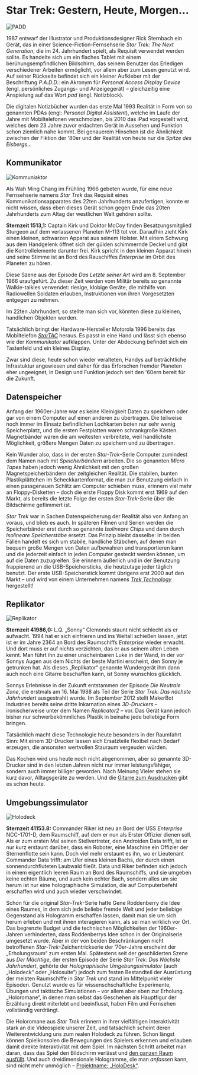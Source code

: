 Star Trek: Gestern, Heute, Morgen…
====================================

![PADD](res/padd.svg)

1987 entwarf der Illustrator und Produktionsdesigner Rick Sternbach ein Gerät,
das in einer Science-Fiction-Fernsehserie *Star Trek: The Next Generation*, die im 24. Jahrhundert spielt, als
Requisit verwendet werden sollte. Es handelte sich um ein flaches Tablet mit einem
berühungsempfindlichen Bildschirm, das seinem Benutzer das Erledigen
verschiedener Arbeiten ermöglicht, vor allem aber zum Lesen genutzt wird. Auf
seiner Rückseite befindet sich ein kleiner Aufkleber mit der Beschriftung
*P.A.D.D.*: ein Akronym für *Personal Access Display Device* (engl.
persönliches Zugangs- und Anzeigegerät) – gleichzeitig eine Anspielung auf das
Wort *pad* (engl. Notizblock).

Die digitalen Notizbücher wurden das erste Mal 1993 Realität in Form von so
genannten PDAs (engl: *Personal Digital Assistent*), welche im Laufe der Jahre mit
Mobiltelefonen verschmolzen, bis 2010 das iPad vorgestellt wird, welches dem 23 Jahre
zuvor erdachten Gerät in Aussehen und Funktion schon ziemlich nahe kommt. Bei
genauerem Hinsehen ist die Ähnlichkeit zwischen der Fiktion der '80er und der
Realität von heute nur die *Spitze des Eisbergs*…

Kommunikator
------------

![Kommuniaktor](res/communicator.svg)

Als Wah Ming Chang im Frühling 1966 gebeten wurde, für eine neue Fernsehserie
namens _Star Trek_ das Requisit eines Kommunikationsapparates des 22ten
Jahrhunderts anzufertigen, konnte er nicht wissen, dass eben dieses Gerät schon
gegen Ende das 20ten Jahrhunderts zum Altag der westlichen Welt gehören sollte.

__Sternzeit 1513,1:__ Captain Kirk und Doktor McCoy finden Besatzungsmitglied
Sturgeon auf dem verlassenen Planeten M-113 tot vor. Daraufhin zieht Kirk einen
kleinen, schwarzen Apparat aus seinem Holster. Mit einem Schwung aus dem
Handgelenk öffnet sich der gülden schimmernde Deckel und gibt die
Kontrollelemente darunter frei. Kirk spricht in den kleinen Apparat hinein und
seine Stimme ist an Bord des Rauschiffes *Enterprise* im Orbit des Planeten zu
hören.

Diese Szene aus der Episode _Das Letzte seiner Art_ wird am 8. September 1966
uraufgefürt. Zu dieser Zeit werden vom Militär bereits so genannte
Walkie-talkies verwendet: riesige, klobige Geräte, die mithilfe von Radiowellen
Soldaten erlauben, Instruktionen von ihren Vorgesetzten entgegen zu nehmen.

Im 22ten Jahrhundert, so stellte man sich vor, könnten diese zu kleinen,
handlichen Objekten werden.

Tatsächlich bringt der Hardware-Hersteller Motorola 1996 bereits das Mobiltelefon
_[StarTAC]_ heraus. Es passt in eine Hand und lässt sich ebenso wie der
_Kommunikator_ aufklappen. Unter der Abdeckung befindet sich ein Tastenfeld und
ein kleines Display.

Zwar sind diese, heute schon wieder veralteten, Handys auf beträchtliche
Infrastuktur angewiesen und daher für das Erforschen fremder Planeten eher
ungeeignet, in Design und Funktion jedoch seit den '60ern bereit für die Zukunft.

[StarTAC]: http://www.pcworld.com/article/123950/the_50_greatest_gadgets_of_the_past_50_years.html?page=2#item6

Datenspeicher
-------------

Anfang der 1960er-Jahre war es keine Kleinigkeit Daten zu speichern oder gar
von einem Computer auf einen anderen zu übertragen. Die teilweise noch immer im
Einsatz befindlichen Lochkarten boten nur sehr wenig Speicherplatz, und die
ersten Festplatten waren schrankgroße Kästen. Magnetbänder waren die am
weitesten verbreitete, weil handlichste Möglichkeit, größere Mengen Daten zu
speichern und zu übertragen.

Kein Wunder also, dass in der ersten _Star-Trek_-Serie Computer zumindest dem
Namen nach mit _Speicherbändern_ arbeiten. Die so genannten _Micro Tapes_ haben
jedoch wenig Ähnlichkeit mit den großen Magnetspeicherbändern der zeitgleichen
Realität. Die stabilen, bunten Plastikplättchen im Scheckkartenformat, die man
zur Benutzung einfach in einen passgenauen Schlitz am Computer schieben muss,
erinnern viel mehr an Floppy-Disketten – doch die erste Floppy Disk kommt erst
1969 auf den Markt, als bereits die letzte Folge der ersten _Star-Trek_-Serie
über die Bildschirme geflimmert ist.

_Star Trek_ war in Sachen Datenspeicherung der Realität also von Anfang an
voraus, und blieb es auch. In späteren Filmen und Serien werden die
Speicherbänder erst durch so genannte _Isolineare Chips_ und dann durch
_Isolineare Speicherstäbe_ ersetzt. Das Prinzip bleibt dasselbe: In beiden
Fällen handelt es sich um stabile, handliche Stäbchen, auf denen man bequem
große Mengen von Daten aufbewahren und transportieren kann und die jederzeit
einfach in jeden Computer gesteckt werden können, um auf die Daten zuzugreifen.
Sie erinnern äußerlich und in der Benutzung frappierend an die
USB-Speichersticks, die heutzutage jeder täglich benutzt. Der erste
USB-Speicherstick kommt übrigens erst 2000 auf den Markt – und wird von einem
Unternehmen namens _[Trek Technology]_ hergestellt!

[Trek Technology]: http://travel.cnn.com/singapore/shop/5-best-tech-inventions-singapore-rocked-our-world-423291

Replikator
----------

![Replikator](res/replicator2.svg)

__Sternzeit 41986,0:__ L.Q. „Sonny“ Clemonds staunt nicht schlecht als er
aufwacht. 1994 hat er sich einfrieren und ins Weltall schießen lassen, jetzt ist
er im Jahre 2364 an Bord des Raumschiffs *Enterprise* wieder erwacht. Und dort
muss er auf nichts verzichten, das er aus seinem alten Leben kennt. Man führt
ihn zu einer unscheinbaren Luke in der Wand, in der vor Sonnys Augen aus dem
Nichts der beste Martini erscheint, den Sonny je getrunken hat. Als dieses
„Replikator“ genannte Wundergerät ihm dann auch noch eine Gitarre beschaffen
kann, ist Sonny wunschlos glücklich.

Sonnys Erlebnisse in der Zukunft entstammen der Episode _Die Neutrale Zone_, die
erstmals am 16. Mai 1988 als Teil der Serie _Star Trek: Das nächste Jahrhundert_
 ausgestrahlt wurde. Im September 2012 stellt MakerBot Industries bereits seine
dritte Inkarnation eines *3D-Druckers* – ironischerweise unter dem Namen
*Replicator2* – vor. Das Gerät kann jedoch bisher nur schwerbekömmliches
Plastik in beinahe jede beliebige Form bringen.

Tatsächlich macht diese Technologie heute besonders in der Raumfahrt Sinn: Mit
einem 3D-Drucker lassen sich Ersatzteile flexibel nach Bedarf erzeugen, die
ansonsten wertvollen Stauraum vergeuden würden.

Das Kochen wird uns heute noch nicht abgenommen, aber so genannte 3D-Drucker
sind in den letzten Jahren nicht nur immer leistungsfähiger, sondern auch immer
billiger geworden. Nach Meinung Vieler stehen sie kurz davor, Alltagsgeräte zu
werden. Und die [Gitarre zum Ausdrucken] gibt es schon heute.

[Gitarre zum Ausdrucken]: http://createdigitalmusic.com/2012/10/six-3d-printed-musical-instruments-and-what-3d-printing-could-do-for-musicians/

Umgebungssimulator
------------------

![Holodeck](res/holodeck5.svg "Simulated landscape by User:Tuxyso (Licence CC-BY-SA) http://commons.wikimedia.org/wiki/File:Ruhrtalbruecke-Sonnenuntergang.jpg")

__Sternzeit 41153.8:__ Commander Riker ist neu an Bord der USS _Enterprise_ NCC-1701-D, dem Raumschiff, auf dem er nun als Erster Offizier dienen soll. Als er zum ersten Mal seinen Stellvertreter, den Androiden Data trifft, ist er nur kurz erstaunt darüber, dass ein Roboter, eine Maschine ein Offizier der Sternenflotte sein kann. Doch viel mehr erstaunt es ihn, wo er Lieutenant Commander Data trifft: am Ufer eines kleinen Bachs, der durch einen sonnendurchfluteten Laubwald fließt. Data und Riker befinden sich jedoch in einem eigentlich leeren Raum an Bord des Raumschiffs, und sie umgeben keine echten Bäume, und auch kein echter Bach, sondern alles um sie herum ist nur eine holographische Simulation, die auf Computerbefehl erschaffen wird und auch wieder verschwindet.

Schon für die original _Star-Trek_-Serie hatte Gene Roddenberry die Idee eines Raumes, in dem sich jede beliebe fremde Welt und jeder beliebige Gegenstand als Hologramm erschaffen lassen, damit man sie um sich herum erleben und mit ihnen interagieren kann, als sei man wirklich vor Ort. Das begrenzte Budget und die technischen Möglichkeiten der 1960er-Jahren verhinderten, dass Roddenberrys Idee schon in der Originalserie umgesetzt wurde. Aber in der von beiden Beschränkungen nicht betroffenen _Star-Trek_-Zeichentrickserie der ’70er-Jahre erscheint der „Erholungsraum“ zum ersten Mal. Spätestens seit der geschilderten Szene aus _Der Mächtige_, der ersten Episode der Serie _Star Trek: Das Nächste Jahrhundert_, gehörte der *Holographische Umgebungssimulator* (auch „Holodeck“ oder „Holosuite“) jedoch zum festen Bestandteil der Ausrüstung der meisten Raumschiffe in _Star Trek_ und stand im Mittelpunkt vieler Episoden. Genutzt wurde es für wissenschschaftliche Experimente, Übungen und taktische Simulationen – vor allem aber eben zur Erholung. „Holoromane“, in denen man selbst das Geschehen als Hauptfigur der Erzählung direkt miterlebt und beeinflusst, haben Film und Fernsehen vollständig verdrängt.

Die Holoromane aus _Star Trek_ erinnern in ihrer vielfältigen Interaktivität stark an die Videospiele unserer Zeit, und tatsächlich scheint deren Weiterentwicklung uns zum realen Holodeck zu führen. Schon längst können Spielkonsolen die Bewegungen des Spielers erkennen und erlauben damit direkte Interaktivität mit dem Spiel. Im nächsten Schritt arbeitet man daran, dass das Spiel den Bildschirm verlässt und [den ganzen Raum ausfüllt]. Und auch dreidimensionale Hologramme, die man *anfassen* kann, sind nicht mehr unmöglich – [Projektname: „HoloDesk“].

[den ganzen Raum ausfüllt]: http://www.youtube.com/watch?v=sJ4hWa6y710
[Projektname: „HoloDesk“]: http://www.youtube.com/watch?v=JHL5tJ9ja_w
